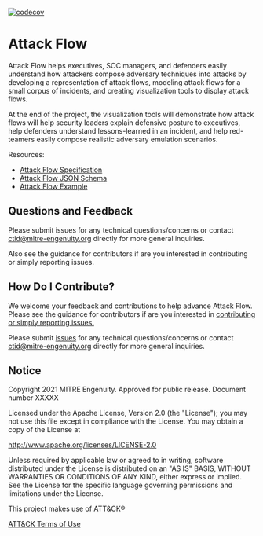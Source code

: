 [![codecov](https://codecov.io/gh/center-for-threat-informed-defense/attack-flow/branch/main/graph/badge.svg?token=MSGpc9mM6U)](https://codecov.io/gh/center-for-threat-informed-defense/attack-flow)

# Attack Flow
Attack Flow helps executives, SOC managers, and defenders easily understand how attackers compose adversary techniques into attacks by developing a representation of attack flows, modeling attack flows for a small corpus of incidents, and creating visualization tools to display attack flows.

At the end of the project, the visualization tools will demonstrate how attack flows will help security leaders explain defensive posture to executives, help defenders understand lessons-learned in an incident, and help red-teamers easily compose realistic adversary emulation scenarios.

Resources:
* [Attack Flow Specification](/docs/attack-flow-schema.md)
* [Attack Flow JSON Schema](/schema/attack-flow-2022-01-05-draft.json)
* [Attack Flow Example](/schema/attack-flow-example.json)

## Questions and Feedback
Please submit issues for any technical questions/concerns or contact ctid@mitre-engenuity.org directly for more general inquiries.

Also see the guidance for contributors if are you interested in contributing or simply reporting issues.

## How Do I Contribute?
We welcome your feedback and contributions to help advance Attack Flow. Please see the guidance for
contributors if are you interested in [contributing or simply reporting issues.](/CONTRIBUTING.md)

Please submit [issues](https://github.com/center-for-threat-informed-defense/attack-flow/issues) for any
technical questions/concerns or contact ctid@mitre-engenuity.org directly for more general inquiries.

## Notice
Copyright 2021 MITRE Engenuity. Approved for public release. Document number XXXXX

Licensed under the Apache License, Version 2.0 (the "License"); you may not use this file except in compliance with the License. You may obtain a copy of the License at

http://www.apache.org/licenses/LICENSE-2.0

Unless required by applicable law or agreed to in writing, software distributed under the License is distributed on an "AS IS" BASIS, WITHOUT WARRANTIES OR CONDITIONS OF ANY KIND, either express or implied. See the License for the specific language governing permissions and limitations under the License.

This project makes use of ATT&CK®

[ATT&CK Terms of Use](https://attack.mitre.org/resources/terms-of-use/)
